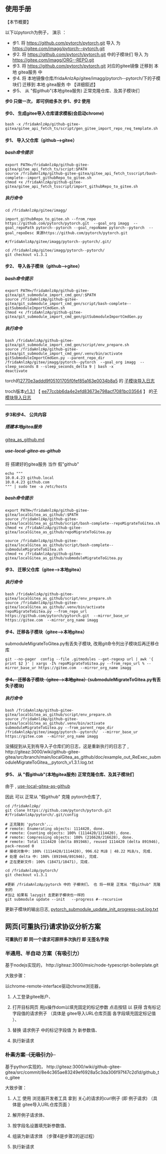 ## 使用手册

【本节概要】

以下以pytorch为例子， 演示 ：

- 步1. 将  https://github.com/pytorch/pytorch.git 导入 为 https://gitee.com/imagg/pytorch--pytorch.git 
- 步2. 将  https://github.com/pytorch/pytorch.git 中的子模块们 导入 为 https://gitee.com/imagg/ORG--REPO.git
- 步3. 将  https://github.com/pytorch/pytorch.git 对应的gitee镜像 迁移到 本地 gitea服务 中
- 步4. 将  本地镜像仓库/fridaAnlzAp/gitee/imagg/pytorch--pytorch/下的子模块们 迁移到 本地 gitea服务 中
【详细叙述】
- 步5、 从 "假github"(本地gitea服务) 正常克隆仓库、及其子模块们

**步0 只做一次， 即可供给多次 步1、步2 使用**

#### 步0、 生成gitee导入仓库请求模板(会启动chrome)


```bash -x /fridaAnlzAp/github-gitee-gitea/gitee_api_fetch_ts/script/gen_gitee_import_repo_req_template.sh```

#### 步1、 导入父仓库（github-->gitee）

#####  bash命令提示
```shell
export PATH=/fridaAnlzAp/github-gitee-gitea/gitee_api_fetch_ts/script:$PATH
source /fridaAnlzAp/github-gitee-gitea/gitee_api_fetch_tsscript/bash-complete--import_githubRepo_to_gitee.sh
chmod +x /fridaAnlzAp/github-gitee-gitea/gitee_api_fetch_tsscript/import_githubRepo_to_gitee.sh
```

##### 执行命令
```shell
cd /fridaAnlzAp/gitee/imagg/

import_githubRepo_to_gitee.sh --from_repo https://github.com/pytorch/pytorch.git  --goal_org imagg  --goal_repoPath pytorch--pytorch --goal_repoName pytorch--pytorch  --goal_repoDesc 来源https://github.com/pytorch/pytorch.git

#/fridaAnlzAp/gitee/imagg/pytorch--pytorch/.git/

cd /fridaAnlzAp/gitee/imagg/pytorch--pytorch/
git checkout v1.3.1
```

#### 步2、 导入各子模块（github-->gitee）

#####  bash命令提示
```shell
export PATH=/fridaAnlzAp/github-gitee-gitea/git_submodule_import_cmd_gen/:$PATH
source /fridaAnlzAp/github-gitee-gitea/git_submodule_import_cmd_gen/script/bash-complete--gitSubmoduleImportCmdGen.sh
chmod +x /fridaAnlzAp/github-gitee-gitea/git_submodule_import_cmd_gen/gitSubmoduleImportCmdGen.py
```


##### 执行命令
```shell
bash /fridaAnlzAp/github-gitee-gitea/git_submodule_import_cmd_gen/script/env_prepare.sh
source /fridaAnlzAp/github-gitee-gitea/git_submodule_import_cmd_gen/.venv/bin/activate
gitSubmoduleImportCmdGen.py --parent_repo_dir /fridaAnlzAp/gitee/imagg/pytorch--pytorch  --goal_org imagg  --sleep_seconds 8 --sleep_seconds_delta 9 | bash -x
deactivate
```


torch的[2770e3addd9f05101705f0fef85a163e0034b8a5](https://github.com/pytorch/pytorch/tree/2770e3addd9f05101705f0fef85a163e0034b8a5)  的  [子模块导入日志](http://giteaz:3000/wiki/github-gitee-gitea/src/branch/main/git_submodule_import_cmd_gen/doc/example_submodule_import--2770e3addd9f05101705f0fef85a163e0034b8a5.log.txt)

troch版本[v1.3.1](https://github.com/pytorch/pytorch/commits/refs/tags/v1.3.1/) 【 [ee77ccbb6da4e2efd83673e798acf7081bc03564](https://github.com/pytorch/pytorch/commit/ee77ccbb6da4e2efd83673e798acf7081bc03564) 】
的[子模块导入日志](http://giteaz:3000/wiki/github-gitee-gitea/src/branch/main/git_submodule_import_cmd_gen/doc/example_torch-v1.3.1_submodule_import--v_1.3.1--ee77ccbb6da4e2efd83673e798acf7081bc03564.log.txt)

----


#### 步3和步4、 公共内容

#####  搭建本地gitea服务

[gitea_as_github.md](http://giteaz:3000/wiki/github-gitee-gitea/src/branch/main/localGitea_as_github/gitea_as_github.md)


##### use-local-gitea-as-github

将 搭建好的gitea服务 当作 假"github" 
```shell
echo """
10.0.4.23 github.local
10.0.4.23 github.com
""" | sudo tee -a /etc/hosts
```

#####  bash命令提示
```shell
export PATH=/fridaAnlzAp/github-gitee-gitea/localGitea_as_github/:$PATH
source /fridaAnlzAp/github-gitee-gitea/localGitea_as_github/script/bash-complete--repoMigrateToGitea.sh
chmod +x /fridaAnlzAp/github-gitee-gitea/localGitea_as_github/repoMigrateToGitea.py

source /fridaAnlzAp/github-gitee-gitea/localGitea_as_github/script/bash-complete--submoduleMigrateToGitea.sh
chmod +x /fridaAnlzAp/github-gitee-gitea/localGitea_as_github/submoduleMigrateToGitea.py
```


#### 步3、 迁移父仓库（gitee-->本地gitea）

##### 执行命令
```shell
bash /fridaAnlzAp/github-gitee-gitea/localGitea_as_github/script/env_prepare.sh
source /fridaAnlzAp/github-gitee-gitea/localGitea_as_github/.venv/bin/activate
repoMigrateToGitea.py --from_repo_url https://github.com/pytorch/pytorch.git  --mirror_base_ur https://gitee.com  --mirror_org_name imagg
```

#### 步4、迁移各子模块（gitee-->本地gitea）

submoduleMigrateToGitea.py有丢失子模块, 改用git命令列出子模块后再迁移仓库

```shell
git --no-pager  config --file .gitmodules --get-regexp url | awk '{ print $2 }' | xargs -I% repoMigrateToGitea.py --from_repo_url % --mirror_base_ur https://gitee.com  --mirror_org_name imagg
```

#### ~~步4、 迁移各子模块（gitee-->本地gitea）~~(submoduleMigrateToGitea.py有丢失子模块)


##### 执行命令
```shell
bash /fridaAnlzAp/github-gitee-gitea/localGitea_as_github/script/env_prepare.sh
source /fridaAnlzAp/github-gitee-gitea/localGitea_as_github/.venv/bin/activate
submoduleMigrateToGitea.py --from_parent_repo_dir /fridaAnlzAp/gitee/imagg/pytorch--pytorch/  --mirror_base_ur https://gitee.com  --mirror_org_name imagg
```

没捕捉到从无到有导入子仓库们的日志，这是重新执行的日志了 , http://giteaz:3000/wiki/github-gitee-gitea/src/branch/main/localGitea_as_github/doc/example_out_ReExec_submoduleMigrateToGitea__pytorch_v1.3.1.log.txt


#### 步5、 从 "假github"(本地gitea服务) 正常克隆仓库、及其子模块们

由于 , [use-local-gitea-as-github](http://giteaz:3000/wiki/github-gitee-gitea#use-local-gitea-as-github)

因此 可以 正常从 "假github" 克隆 pytorch仓库了,

```shell
cd /fridaAnlzAp/
git clone https://github.com/pytorch/pytorch.git
#/fridaAnlzAp/pytorch/.git/config

# 正克隆到 'pytorch'...
# remote: Enumerating objects: 1114420, done.
# remote: Counting objects: 100% (1114420/1114420), done.
# remote: Compressing objects: 100% (216628/216628), done.
# remote: Total 1114420 (delta 891946), reused 1114420 (delta 891946), pack-reused 0
# 接收对象中: 100% (1114420/1114420), 996.62 MiB | 48.22 MiB/s, 完成.
# 处理 delta 中: 100% (891946/891946), 完成.
# 正在更新文件: 100% (18471/18471), 完成.
```

```shell
cd /fridaAnlzAp/pytorch/
git checkout v1.3.1
```

```shell
#更新 /fridaAnlzAp/pytorch 中的 子模块们， 也 将一样是 正常从 "假github" 克隆到的
#当让 如果有 lazygit 去更新子模块也一样的
git submodule update --init   --progress #--recursive
```
更新子模块的输出日志, [pytorch_submodule_update_init_progress-out.log.txt](http://giteaz:3000/wiki/github-gitee-gitea/src/branch/main/localGitea_as_github/doc/pytorch_submodule_update_init_progress-out.log.txt)


## 网页(可重执行)请求协议分析方案


**可重执行 即 同一个请求可原样多次执行 即 无签名字段**


### 半通用、半自动 方案（有吸引力）


基于nodejs实现的，  http://giteaz:3000/msic/node-typescript-boilerplate.git

大致步骤：

以chrome-remote-interface驱动chrome浏览器，

1. 人工登录gitee账户、

2. 打开目标网页 用js操作dom以填充固定的标记参数 点击按钮  以 获得 含有标记字段值的请求例子 （具体是 gitee导入URL仓库页面 各字段填充固定标记值  ）、 

3. 替换 请求例子 中的标记字段值 为 新参数值、 

4. 执行新请求 



###  ~~朴素方案（无吸引力）~~


基于python实现的，  http://giteaz:3000/wiki/github-gitee-gitea/src/commit/8e4c365ae83249ef6928a5c3da306f97f47c2d1d/github_to_gitee


大致步骤：

1. 人工 使用 浏览器开发者工具 拿到 关心的请求的curl例子 (即 例子请求) （具体是 gitee导入URL仓库页面   ）

2. 解开例子请求体、

3. 按字段名设置填充新参数值、 

4. 组装为新请求体 （步骤4是步骤2的逆过程）

5. 执行新请求
